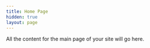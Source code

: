 ```yaml
---
title: Home Page
hidden: true
layout: page
---
```

All the content for the main page of your site will go here.

